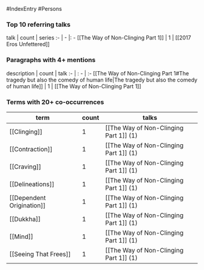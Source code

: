 #IndexEntry #Persons

### Top 10 referring talks
talk | count | series
:- | - |: -
[[The Way of Non-Clinging Part 1]] | 1 | [[2017 Eros Unfettered]]

### Paragraphs with 4+ mentions
description | count | talk
:- | : - | :-
[[The Way of Non-Clinging Part 1#The tragedy but also the comedy of human life\|The tragedy but also the comedy of human life]] | 1 | [[The Way of Non-Clinging Part 1]]

### Terms with 20+ co-occurrences
term | count | talks
-|-|-
[[Clinging]] | 1 | <span class="counts">[[The Way of Non-Clinging Part 1]] (1)</span> 
[[Contraction]] | 1 | <span class="counts">[[The Way of Non-Clinging Part 1]] (1)</span> 
[[Craving]] | 1 | <span class="counts">[[The Way of Non-Clinging Part 1]] (1)</span> 
[[Delineations]] | 1 | <span class="counts">[[The Way of Non-Clinging Part 1]] (1)</span> 
[[Dependent Origination]] | 1 | <span class="counts">[[The Way of Non-Clinging Part 1]] (1)</span> 
[[Dukkha]] | 1 | <span class="counts">[[The Way of Non-Clinging Part 1]] (1)</span> 
[[Mind]] | 1 | <span class="counts">[[The Way of Non-Clinging Part 1]] (1)</span> 
[[Seeing That Frees]] | 1 | <span class="counts">[[The Way of Non-Clinging Part 1]] (1)</span> 

